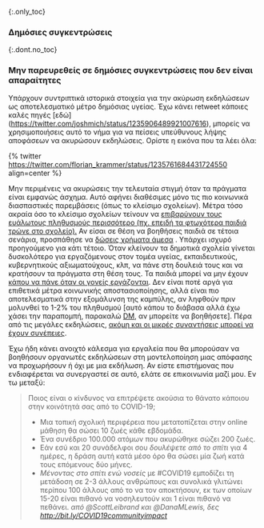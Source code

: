 {:.only_toc}
### Δημόσιες συγκεντρώσεις

{:.dont.no_toc}
### Μην παρευρεθείς σε δημόσιες συγκεντρώσεις που δεν είναι απαραίτητες

Υπάρχουν συντριπτικά ιστορικά στοιχεία για την ακύρωση εκδηλώσεων ως αποτελεσματικό μέτρο δημόσιας υγείας. Έχω κάνει retweet κάποιες καλές πηγές
[εδώ] (https://twitter.com/joshmich/status/1235906489921007616), μπορείς να χρησιμοποιήσεις αυτό το νήμα για να πείσεις υπεύθυνους λήψης αποφάσεων να ακυρώσουν εκδηλώσεις.
Ορίστε η εικόνα που τα λέει όλα:

{% twitter https://twitter.com/florian_krammer/status/1235761684431724550 align=center %}

Μην περιμένεις να ακυρώσεις την τελευταία στιγμή όταν τα πράγματα είναι εμφανώς άσχημα. Αυτό αφήνει διαθέσιμες μόνο τις πιο κοινωνικά διασπαστικές παρεμβάσεις (όπως το κλείσιμο σχολείων). Μέτρα τόσο ακραία όσο το κλείσιμο σχολείων τείνουν να [επιβαρύνουν τους ευάλωτους πληθυσμούς περισσότερο (πχ. επειδή τα φτωχότερα παιδιά
τρώνε στο σχολείο).](https://twitter.com/AWhitTwit/status/1236010269605687296) Αν είσαι σε θέση να βοηθήσεις παιδιά σε τέτοια σενάρια, προσπάθησε να [δώσεις χρήματα άμεσα](https://twitter.com/ClintSmithIII/status/1237004025331167233) . Υπάρχει ισχυρό προηγούμενο για κάτι τέτοιο. Όταν κλείνουν τα δημοτικά σχολεία γίνεται δυσκολότερο για εργαζόμενους στον τομέα υγείας, εκπαιδευτικούς, κυβερνητικούς αξιωματούχους, κλπ, να πάνε στη δουλειά τους και να κρατήσουν τα πράγματα στη θέση τους. Τα παιδιά μπορεί να μην έχουν [κάπου να πάνε
όταν οι γονείς εργάζονται](https://twitter.com/AWhitTwit/status/1236010269605687296). Δεν είναι ποτέ αργά για επιθετικά μέτρα κοινωνικής αποστασιοποίησης, αλλά είναι πιο αποτελεσματικά στην εξομάλυνση της καμπύλης, αν ληφθούν πριν μολυνθεί το 1-2% του πληθυσμού \[αυτό κάπου το διάβασα αλλά έχω χάσει την παραπομπή, παρακαλώ [DM](https://twitter.com/figgyjam), αν μπορείτε να βοηθήσετε\]. Πέρα από τις μεγάλες εκδηλώσεις, [ακόμη και οι μικρές συναντήσεις μπορεί να έχουν
συνέπειες](https://www.bloomberg.com/news/articles/2020-03-06/biogen-employees-test-positive-for-covid-19-after-boston-meeting?utm_medium=social&utm_campaign=socialflow-organic&utm_source=twitter&cmpid=socialflow-twitter-business&utm_content=business).

Έχω ήδη κάνει ανοιχτό κάλεσμα για εργαλεία που θα μπορούσαν να βοηθήσουν οργανωτές εκδηλώσεων στη μοντελοποίηση μιας απόφασης να προχωρήσουν ή όχι με μια εκδήλωση. Αν είστε επιστήμονας που ενδιαφέρεται να συνεργαστεί σε αυτό, ελάτε σε επικοινωνία μαζί μου. Εν τω μεταξύ:

> Ποιος είναι ο κίνδυνος να επιτρέψετε ακούσια το θάνατο κάποιου στην κοινότητά σας από το COVID-19;
>
> - Μια τοπική σχολική περιφέρεια που μετατοπίζεται στην online μάθηση θα σώσει 10 ζωές κάθε εβδομάδα.
> - Ένα συνέδριο 100.000 ατόμων που ακυρώθηκε σώζει 200 ζωές.
> -  Εάν εσύ και 20 συνάδελφοι σου _δουλέψετε από το σπίτι_ για 4 ημέρες, η δράση αυτή κατά μέσο όρο θα σώσει μία ζωή κατά τους επόμενους δύο μήνες.
> - _Μένοντας στο σπίτι ενώ νοσείς_ με #COVID19 εμποδίζει τη μετάδοση σε 2-3 άλλους ανθρώπους και συνολικά γλιτώνει περίπου 100 άλλους από το να τον αποκτήσουν, εκ των οποίων 15-20 είναι πιθανό να νοσηλευτούν και 1 είναι πιθανό να πεθάνει.
> _από @ScottLeibrand και @DanaMLewis, δες http://bit.ly/COVID19communityimpact_
